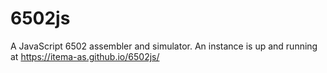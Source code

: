# 6502js

A JavaScript 6502 assembler and simulator. An instance is up and running at https://itema-as.github.io/6502js/
